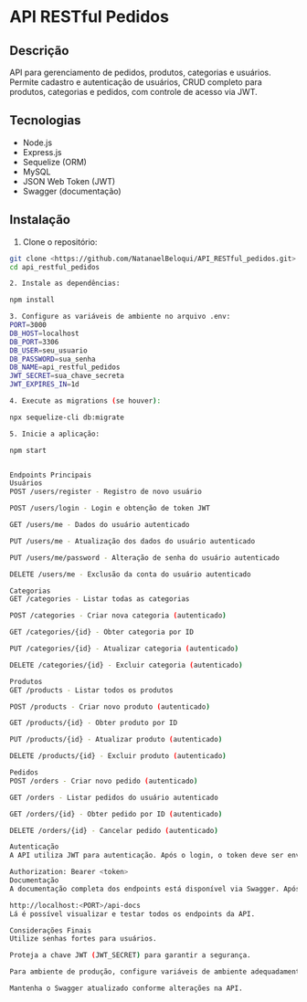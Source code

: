 # API RESTful Pedidos

## Descrição

API para gerenciamento de pedidos, produtos, categorias e usuários.  
Permite cadastro e autenticação de usuários, CRUD completo para produtos, categorias e pedidos, com controle de acesso via JWT.

## Tecnologias

- Node.js  
- Express.js  
- Sequelize (ORM)  
- MySQL  
- JSON Web Token (JWT)  
- Swagger (documentação)  

## Instalação

1. Clone o repositório:

  ```bash
  git clone <https://github.com/NatanaelBeloqui/API_RESTful_pedidos.git>
  cd api_restful_pedidos

2. Instale as dependências:

  npm install

3. Configure as variáveis de ambiente no arquivo .env:
  PORT=3000
  DB_HOST=localhost
  DB_PORT=3306
  DB_USER=seu_usuario
  DB_PASSWORD=sua_senha
  DB_NAME=api_restful_pedidos
  JWT_SECRET=sua_chave_secreta
  JWT_EXPIRES_IN=1d

4. Execute as migrations (se houver):

  npx sequelize-cli db:migrate

5. Inicie a aplicação:

  npm start


Endpoints Principais
Usuários
POST /users/register - Registro de novo usuário

POST /users/login - Login e obtenção de token JWT

GET /users/me - Dados do usuário autenticado

PUT /users/me - Atualização dos dados do usuário autenticado

PUT /users/me/password - Alteração de senha do usuário autenticado

DELETE /users/me - Exclusão da conta do usuário autenticado

Categorias
GET /categories - Listar todas as categorias

POST /categories - Criar nova categoria (autenticado)

GET /categories/{id} - Obter categoria por ID

PUT /categories/{id} - Atualizar categoria (autenticado)

DELETE /categories/{id} - Excluir categoria (autenticado)

Produtos
GET /products - Listar todos os produtos

POST /products - Criar novo produto (autenticado)

GET /products/{id} - Obter produto por ID

PUT /products/{id} - Atualizar produto (autenticado)

DELETE /products/{id} - Excluir produto (autenticado)

Pedidos
POST /orders - Criar novo pedido (autenticado)

GET /orders - Listar pedidos do usuário autenticado

GET /orders/{id} - Obter pedido por ID (autenticado)

DELETE /orders/{id} - Cancelar pedido (autenticado)

Autenticação
A API utiliza JWT para autenticação. Após o login, o token deve ser enviado no header das requisições protegidas:

Authorization: Bearer <token>
Documentação
A documentação completa dos endpoints está disponível via Swagger. Após iniciar a aplicação, acesse:

http://localhost:<PORT>/api-docs
Lá é possível visualizar e testar todos os endpoints da API.

Considerações Finais
Utilize senhas fortes para usuários.

Proteja a chave JWT (JWT_SECRET) para garantir a segurança.

Para ambiente de produção, configure variáveis de ambiente adequadamente e utilize banco de dados seguro.

Mantenha o Swagger atualizado conforme alterações na API.